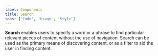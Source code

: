 ```yaml
---
label: Components
title: Search
tabs: ['Code', 'Usage', 'Style']
---
```


**Search** enables users to specify a word or a phrase to find particular relevant pieces of content without the use of navigation. Search can be used as the primary means of discovering content, or as a filter to aid the user in finding content.

<component 
    name="Small Search"
    component="search" 
    variation="search--small"
    codepen="rYGVmG"
    haslightversion="true"
    hasReactVersion="true"
    >
</component>

<component 
    name="Large Search"
    component="search" 
    variation="search--large"
    codepen="ooGXVR"
    haslightversion="true"
    hasReactVersion="true"  
    >
</component>

<component-docs component="search"></component-docs>
